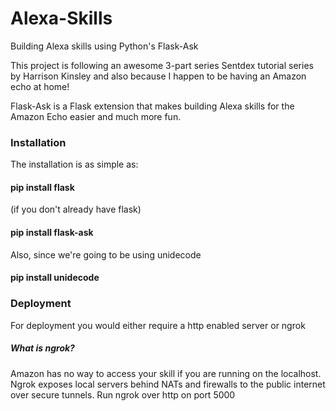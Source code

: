 # Alexa-Skills
Building Alexa skills using Python's Flask-Ask

This project is following an awesome 3-part series Sentdex tutorial series by Harrison Kinsley and also because I happen to be having an Amazon echo at home!

Flask-Ask is a Flask extension that makes building Alexa skills for the Amazon Echo easier and much more fun.

### Installation
The installation is as simple as:
#### pip install flask
(if you don't already have flask)
#### pip install flask-ask
Also, since we're going to be using unidecode
#### pip install unidecode

### Deployment 
For deployment you would either require a http enabled server or ngrok

##### What is ngrok?
Amazon has no way to access your skill if you are running on the localhost.
Ngrok exposes local servers behind NATs and firewalls to the public internet over secure tunnels.
Run ngrok over http on port 5000 

